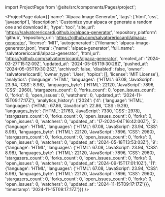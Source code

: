 
import ProjectPage from '@site/src/components/Pages/project';

<ProjectPage
    data={{'name': 'Alpaca Image Generator', 'tags': ['html', 'css', 'javascript'], 'description': 'Customize your alpaca or generate a random one and download it.', 'type': 'tool', 'site_url': 'https://salvatorericcardi.github.io/alpaca-generator', 'repository_platform': 'github', 'repository_url': 'https://github.com/salvatorericcardi/alpaca-generator', 'license': 'MIT', 'autogenerated': {'filename': 'alpaca-image-generator.json', 'meta': {'name': 'alpaca-generator', 'full_name': 'salvatorericcardi/alpaca-generator', 'html_url': 'https://github.com/salvatorericcardi/alpaca-generator', 'created_at': '2024-03-27T15:12:09Z', 'updated_at': '2024-05-05T19:30:28Z', 'pushed_at': '2024-05-05T19:30:25Z', 'archived': false, 'disabled': false, 'owner': 'salvatorericcardi', 'owner_type': 'User', 'topics': [], 'license': 'MIT License'}, 'analytics': {'language': 'HTML', 'languages': {'HTML': 67.08, 'JavaScript': 23.94, 'CSS': 8.98}, 'languages_byte': {'HTML': 22120, 'JavaScript': 7896, 'CSS': 2960}, 'stargazers_count': 0, 'forks_count': 0, 'open_issues_count': 0, 'forks': 0, 'open_issues': 0, 'watchers': 0, 'updated_at': '2024-11-15T09:17:17Z'}, 'analytics_history': {'2024': {'4': {'language': 'HTML', 'languages': {'HTML': 67.86, 'JavaScript': 22.86, 'CSS': 9.29}, 'languages_byte': {'HTML': 21763, 'JavaScript': 7330, 'CSS': 2978}, 'stargazers_count': 0, 'forks_count': 0, 'open_issues_count': 0, 'forks': 0, 'open_issues': 0, 'watchers': 0, 'updated_at': '17-2024-04T16:42:00Z'}, '5': {'language': 'HTML', 'languages': {'HTML': 67.08, 'JavaScript': 23.94, 'CSS': 8.98}, 'languages_byte': {'HTML': 22120, 'JavaScript': 7896, 'CSS': 2960}, 'stargazers_count': 0, 'forks_count': 0, 'open_issues_count': 0, 'forks': 0, 'open_issues': 0, 'watchers': 0, 'updated_at': '2024-05-18T13:53:03Z'}, '9': {'language': 'HTML', 'languages': {'HTML': 67.08, 'JavaScript': 23.94, 'CSS': 8.98}, 'languages_byte': {'HTML': 22120, 'JavaScript': 7896, 'CSS': 2960}, 'stargazers_count': 0, 'forks_count': 0, 'open_issues_count': 0, 'forks': 0, 'open_issues': 0, 'watchers': 0, 'updated_at': '2024-09-15T17:01:10Z'}, '11': {'language': 'HTML', 'languages': {'HTML': 67.08, 'JavaScript': 23.94, 'CSS': 8.98}, 'languages_byte': {'HTML': 22120, 'JavaScript': 7896, 'CSS': 2960}, 'stargazers_count': 0, 'forks_count': 0, 'open_issues_count': 0, 'forks': 0, 'open_issues': 0, 'watchers': 0, 'updated_at': '2024-11-15T09:17:17Z'}}}, 'timestamp': '2024-11-15T09:17:17Z'}}}
/>
